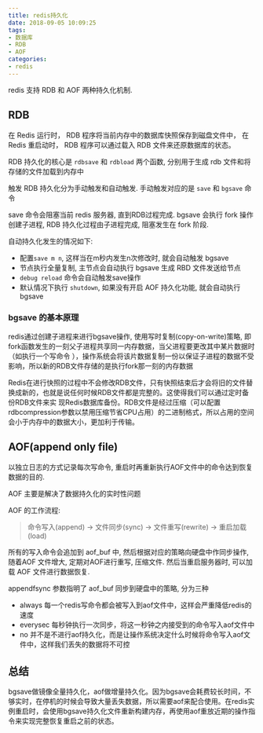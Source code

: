 ```yaml
---
title: redis持久化
date: 2018-09-05 10:09:25
tags:
- 数据库
- RDB
- AOF
categories:
- redis
---
```



redis 支持 RDB 和 AOF 两种持久化机制.

## RDB
在 Redis 运行时， RDB 程序将当前内存中的数据库快照保存到磁盘文件中， 在 Redis 重启动时， RDB 程序可以通过载入 RDB 文件来还原数据库的状态。

RDB 持久化的核心是 `rdbsave` 和 `rdbload` 两个函数, 分别用于生成 rdb 文件和将存储的文件加载到内存中

触发 RDB 持久化分为手动触发和自动触发. 手动触发对应的是 `save` 和 `bgsave` 命令

save 命令会阻塞当前 redis 服务器, 直到RDB过程完成. bgsave 会执行 fork 操作创建子进程, RDB 持久化过程由子进程完成, 阻塞发生在 fork 阶段. 

自动持久化发生的情况如下:
- 配置`save m n`, 这样当在m秒内发生n次修改时, 就会自动触发 bgsave
- 节点执行全量复制, 主节点会自动执行 bgsave 生成 RBD 文件发送给节点
- `debug reload` 命令会自动触发save操作
- 默认情况下执行 `shutdown`, 如果没有开启 AOF 持久化功能, 就会自动执行 bgsave

### bgsave 的基本原理
redis通过创建子进程来进行bgsave操作, 使用写时复制(copy-on-write)策略, 即fork函数发生的一刻父子进程共享同一内存数据，当父进程要更改其中某片数据时（如执行一个写命令 ），操作系统会将该片数据复制一份以保证子进程的数据不受影响，所以新的RDB文件存储的是执行fork那一刻的内存数据

Redis在进行快照的过程中不会修改RDB文件，只有快照结束后才会将旧的文件替换成新的，也就是说任何时候RDB文件都是完整的。这使得我们可以通过定时备份RDB文件来实 现Redis数据库备份。RDB文件是经过压缩（可以配置rdbcompression参数以禁用压缩节省CPU占用）的二进制格式，所以占用的空间会小于内存中的数据大小，更加利于传输。

## AOF(append only file)
以独立日志的方式记录每次写命令, 重启时再重新执行AOF文件中的命令达到恢复数据的目的.

AOF 主要是解决了数据持久化的实时性问题

AOF 的工作流程:

> 命令写入(append) -> 文件同步(sync) -> 文件重写(rewrite) -> 重启加载(load)


所有的写入命令会追加到 aof_buf 中, 然后根据对应的策略向硬盘中作同步操作, 随着AOF 文件增大, 定期对AOF进行重写, 压缩文件. 然后当重启服务器时, 可以加载 AOF 文件进行数据恢复.

appendfsync 参数指明了 aof_buf 同步到硬盘中的策略, 分为三种
- always	每一个redis写命令都会被写入到aof文件中，这样会严重降低redis的速度
- everysec	每秒钟执行一次同步，将这一秒钟之内接受到的命令写入aof文件中
- no	并不是不进行aof持久化，而是让操作系统决定什么时候将命令写入aof文件中，这样我们丢失的数据将不可控

## 总结
bgsave做镜像全量持久化，aof做增量持久化。因为bgsave会耗费较长时间，不够实时，在停机的时候会导致大量丢失数据，所以需要aof来配合使用。在redis实例重启时，会使用bgsave持久化文件重新构建内存，再使用aof重放近期的操作指令来实现完整恢复重启之前的状态。